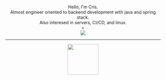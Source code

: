 
<p align="center">
  <br>
   Hello, I'm Cris.
  <br>
    Almost engineer oriented to backend development with java and spring stack.
  <br>
    Also interesed in servers, CI/CD, and linux.
  <br><
  <br>
  <a href="https://skillicons.dev">
    <img src="https://skillicons.dev/icons?i=java,js,spring,mysql,mongodb,redis,maven,git,github,githubactions,docker,linux,neovim" />
  </a>
</p>

---
<div align="center">
  <img src="https://media.tenor.com/9XO10qcZnrAAAAAj/annoying-dog-undertale.gif" width="100" />
</div>
